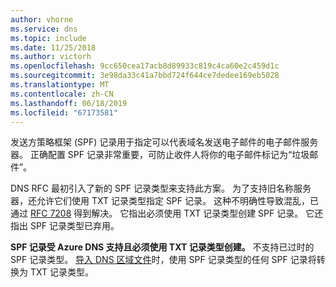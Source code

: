 ```yaml
---
author: vhorne
ms.service: dns
ms.topic: include
ms.date: 11/25/2018
ms.author: victorh
ms.openlocfilehash: 9cc650cea17acb8d89933c819c4ca60e2c459d1c
ms.sourcegitcommit: 3e98da33c41a7bbd724f644ce7dedee169eb5028
ms.translationtype: MT
ms.contentlocale: zh-CN
ms.lasthandoff: 06/18/2019
ms.locfileid: "67173581"
---
```

发送方策略框架 (SPF) 记录用于指定可以代表域名发送电子邮件的电子邮件服务器。 正确配置 SPF 记录非常重要，可防止收件人将你的电子邮件标记为“垃圾邮件”。

DNS RFC 最初引入了新的 SPF 记录类型来支持此方案。 为了支持旧名称服务器，还允许它们使用 TXT 记录类型指定 SPF 记录。 这种不明确性导致混乱，已通过 [RFC 7208](http://tools.ietf.org/html/rfc7208#section-3.1) 得到解决。 它指出必须使用 TXT 记录类型创建 SPF 记录。 它还指出 SPF 记录类型已弃用。

**SPF 记录受 Azure DNS 支持且必须使用 TXT 记录类型创建。** 不支持已过时的 SPF 记录类型。 [导入 DNS 区域文件](../articles/dns/dns-import-export.md)时，使用 SPF 记录类型的任何 SPF 记录将转换为 TXT 记录类型。
